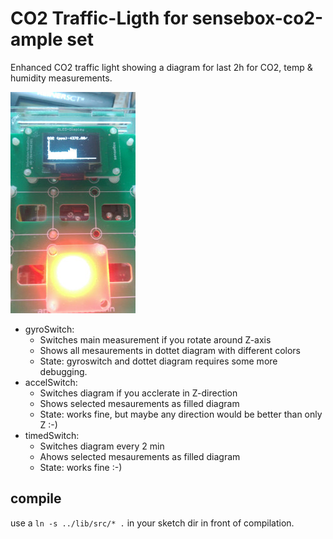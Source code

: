 # CO2 Traffic-Ligth for sensebox-co2-ample set

Enhanced CO2 traffic light showing a diagram for last 2h for CO2, temp & humidity measurements.

![doc/co2_log.jpg](doc/co2_log.jpg)

* gyroSwitch: 
    * Switches main measurement if you rotate around Z-axis
    * Shows all mesaurements in dottet diagram with different colors
    * State: gyroswitch and dottet diagram requires some more debugging.
* accelSwitch: 
    * Switches diagram if you acclerate in Z-direction
    * Shows selected mesaurements as filled diagram
    * State: works fine, but maybe any direction would be better than only Z :-)
* timedSwitch: 
    * Switches diagram every 2 min
    * Ahows selected mesaurements as filled diagram
    * State: works fine :-)

## compile
use a `ln -s ../lib/src/* .` in your sketch dir in front of compilation.